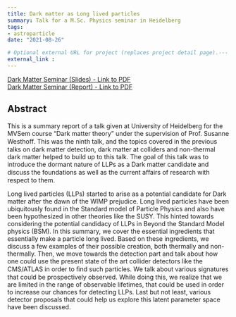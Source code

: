 ```yaml
---
title: Dark matter as Long lived particles 
summary: Talk for a M.Sc. Physics seminar in Heidelberg
tags:
- astroparticle
date: "2021-08-26"

# Optional external URL for project (replaces project detail page).---
external_link : 
---
```


[Dark Matter Seminar (Slides) - Link to PDF](/files/projects/dm_seminar_slides.pdf) <br>
[Dark Matter Seminar (Report) - Link to PDF](/files/projects/dm_seminar_report.pdf)

## Abstract
This is a summary report of a talk given at University of Heidelberg for the MVSem course
“Dark matter theory” under the supervision of Prof. Susanne Westhoﬀ. This was the ninth talk, and the topics covered in the previous talks on dark matter detection, dark matter at colliders and non-thermal dark matter helped to build up to this talk. The goal of this talk was to introduce the dormant nature of LLPs as a Dark matter candidate and discuss the foundations as well as the current aﬀairs of research with respect to them.

Long lived particles (LLPs) started to arise as a potential candidate for Dark matter after the dawn of the WIMP prejudice. Long lived particles have been ubiquitously found in the Standard model of Particle Physics and also have been hypothesized in other theories like the SUSY. This hinted towards considering the potential candidacy of LLPs in Beyond the Standard Model physics (BSM). In this summary, we cover the essential ingredients that essentially make a particle long lived. Based on these ingredients, we discuss a few examples of their possible creation, both thermally and
non-thermally. Then, we move towards the detection part and talk about how one could use the present state of the art collider detectors like the CMS/ATLAS in order to ﬁnd such particles. We talk about various signatures that could be prospectively observed. While doing this, we realize that we are limited in the range of observable lifetimes, that could be used in order to increase our chances for detecting LLPs. Last but not least, various detector proposals that could help us explore
this latent parameter space have been discussed.

